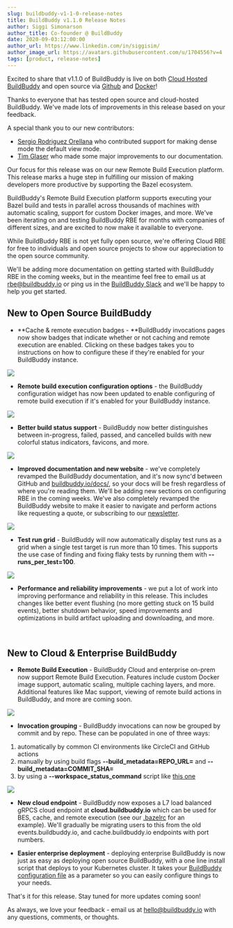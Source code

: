 ```yaml
---
slug: buildbuddy-v1-1-0-release-notes
title: BuildBuddy v1.1.0 Release Notes
author: Siggi Simonarson
author_title: Co-founder @ BuildBuddy
date: 2020-09-03:12:00:00
author_url: https://www.linkedin.com/in/siggisim/
author_image_url: https://avatars.githubusercontent.com/u/1704556?v=4
tags: [product, release-notes]
---
```


Excited to share that v1.1.0 of BuildBuddy is live on both [Cloud Hosted BuildBuddy](https://app.buildbuddy.io/) and open source via [Github](https://github.com/buildbuddy-io/buildbuddy) and [Docker](https://github.com/buildbuddy-io/buildbuddy/blob/master/SETUP.md#docker-image)!

Thanks to everyone that has tested open source and cloud-hosted BuildBuddy. We've made lots of improvements in this release based on your feedback.

A special thank you to our new contributors:

- [Sergio Rodriguez Orellana](https://github.com/SrodriguezO) who contributed support for making dense mode the default view mode.
- [Tim Glaser](https://twitter.com/timgl?lang=en) who made some major improvements to our documentation.

Our focus for this release was on our new Remote Build Execution platform. This release marks a huge step in fulfilling our mission of making developers more productive by supporting the Bazel ecosystem.

BuildBuddy's Remote Build Execution platform supports executing your Bazel build and tests in parallel across thousands of machines with automatic scaling, support for custom Docker images, and more. We've been iterating on and testing BuildBuddy RBE for months with companies of different sizes, and are excited to now make it available to everyone.

While BuildBuddy RBE is not yet fully open source, we're offering Cloud RBE for free to individuals and open source projects to show our appreciation to the open source community.

We'll be adding more documentation on getting started with BuildBuddy RBE in the coming weeks, but in the meantime feel free to email us at <rbe@buildbuddy.io> or ping us in the [BuildBuddy Slack](https://join.slack.com/t/buildbuddy/shared_invite/zt-e0cugoo1-GiHaFuzzOYBPQzl9rkUR_g) and we'll be happy to help you get started.

## **New to Open Source BuildBuddy**

- **Cache & remote execution badges - **BuildBuddy invocations pages now show badges that indicate whether or not caching and remote execution are enabled. Clicking on these badges takes you to instructions on how to configure these if they're enabled for your BuildBuddy instance.

![](https://uploads-ssl.webflow.com/5eeba6a6c5230ea3d1a60d83/5f0f46c467b18b5b9b9a054e_Screen%20Shot%202020-07-15%20at%2011.10.53%20AM.png)

- **Remote build execution configuration options** - the BuildBuddy configuration widget has now been updated to enable configuring of remote build execution if it's enabled for your BuildBuddy instance.

![](https://uploads-ssl.webflow.com/5eeba6a6c5230ea3d1a60d83/5f0f5044fdd7a1168e60f04d_Screen%20Shot%202020-07-15%20at%2011.51.30%20AM.png)

- **Better build status support** - BuildBuddy now better distinguishes between in-progress, failed, passed, and cancelled builds with new colorful status indicators, favicons, and more.

![](https://uploads-ssl.webflow.com/5eeba6a6c5230ea3d1a60d83/5f0f482df789bfe48429ccdd_Screen%20Shot%202020-07-15%20at%2011.16.56%20AM.png)

- **Improved documentation and new website** - we've completely revamped the BuildBuddy documentation, and it's now sync'd between GitHub and [buildbuddy.io/docs/](https://buildbuddy.io/docs/), so your docs will be fresh regardless of where you're reading them. We'll be adding new sections on configuring RBE in the coming weeks. We've also completely revamped the BuildBuddy website to make it easier to navigate and perform actions like requesting a quote, or subscribing to our [newsletter](#wf-form-Newsletter-Form).

![](https://uploads-ssl.webflow.com/5eeba6a6c5230ea3d1a60d83/5f0f4c7722c95645285c77bc_Screen%20Shot%202020-07-15%20at%2011.35.08%20AM.png)

- **Test run grid** - BuildBuddy will now automatically display test runs as a grid when a single test target is run more than 10 times. This supports the use case of finding and fixing flaky tests by running them with **--runs_per_test=100**.

![](https://uploads-ssl.webflow.com/5eeba6a6c5230ea3d1a60d83/5f0f4d62b65ec8097cb159df_Screen%20Shot%202020-07-15%20at%2011.38.57%20AM.png)

- **Performance and reliability improvements** - we put a lot of work into improving performance and reliability in this release. This includes changes like better event flushing (no more getting stuck on 15 build events), better shutdown behavior, speed improvements and optimizations in build artifact uploading and downloading, and more.

‍

## New to Cloud & Enterprise BuildBuddy

- **Remote Build Execution** - BuildBuddy Cloud and enterprise on-prem now support Remote Build Execution. Features include custom Docker image support, automatic scaling, multiple caching layers, and more. Additional features like Mac support, viewing of remote build actions in BuildBuddy, and more are coming soon.

![](https://uploads-ssl.webflow.com/5eeba6a6c5230ea3d1a60d83/5f0f463422c9562d965c6e96_Screen%20Shot%202020-07-15%20at%2011.08.27%20AM.png)

- **Invocation grouping** - BuildBuddy invocations can now be grouped by commit and by repo. These can be populated in one of three ways:

1.  automatically by common CI environments like CircleCI and GitHub actions
2.  manually by using build flags **--build_metadata=REPO_URL=** and **--build_metadata=COMMIT_SHA=**‍
3.  by using a **--workspace_status_command** script like [this one](https://github.com/buildbuddy-io/buildbuddy/blob/master/workspace_status.sh)

![](https://uploads-ssl.webflow.com/5eeba6a6c5230ea3d1a60d83/5f0f4f1e86a5cb635333d937_Screen%20Shot%202020-07-15%20at%2011.46.30%20AM.png)

- **New cloud endpoint** - BuildBuddy now exposes a L7 load balanced gRPCS cloud endpoint at **cloud.buildbuddy.io** which can be used for BES, cache, and remote execution (see our [.bazelrc](https://github.com/buildbuddy-io/buildbuddy/blob/master/.bazelrc#L25) for an example). We'll gradually be migrating users to this from the old events.buildbuddy.io, and cache.buildbuddy.io endpoints with port numbers.

- **Easier enterprise deployment** - deploying enterprise BuildBuddy is now just as easy as deploying open source BuildBuddy, with a one line install script that deploys to your Kubernetes cluster. It takes your [BuildBuddy configuration file](https://www.buildbuddy.io/docs/config) as a parameter so you can easily configure things to your needs.

That's it for this release. Stay tuned for more updates coming soon!

As always, we love your feedback - email us at <hello@buildbuddy.io> with any questions, comments, or thoughts.

